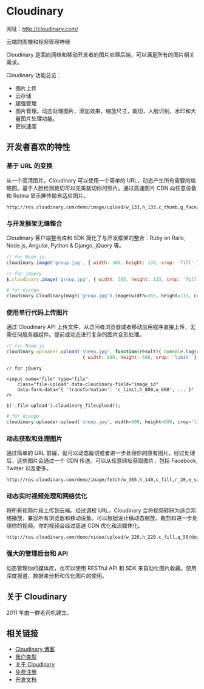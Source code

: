 # Cloudinary

网址：http://cloudinary.com/

云端的图像和视频管理神器

Cloudinary 是面向网络和移动开发者的图片处理后端，可以满足所有的图片相关需求。

Cloudinary 功能总览：

* 图片上传
* 云存储
* 超强管理
* 图片管理。动态处理图片，添加效果，缩放尺寸，裁切，人脸识别，水印和大量图片处理功能。
* 更快速度

## 开发者喜欢的特性

### 基于 URL 的变换

从一个高清图片，Cloudinary 可以使用一个简单的 URL，动态产生所有需要的缩略图。基于人脸检测裁切可以完美裁切你的照片。通过高速图片 CDN 向任意设备和 Retina 显示屏传输自适应图片。

```
http://res.cloudinary.com/demo/image/upload/w_133,h_133,c_thumb,g_face/bike.jpg
```

### 与开发框架无缝整合

Cloudinary 客户端整合库和 SDK 简化了与开发框架的整合：Ruby on Rails, Node.js, Angular, Python & Django, jQuery 等。

```javascript
// for Node.js
cloudinary.image('group.jpg', { width: 365, height: 133, crop: 'fill' });
```

```javascript
// for jQuery
$.cloudinary.image('group.jpg', { width: 365, height: 133, crop: 'fill' });
```

```python
# for django
cloudinary.CloudinaryImage('group.jpg').image(width=365, height=133, crop='fill')
```

### 使用单行代码上传图片

通过 Cloudinary API 上传文件，从访问者浏览器或者移动应用程序直接上传，无需任何服务器组件。提前或动态进行复杂的图片变形处理。

```javascript
// for Node.js
cloudinary.uploader.upload('sheep.jpg', function(result){ console.log(result) },
                            { width: 800, height: 600, crop: 'limit' });
```

```
// for jQuery

<input name="file" type="file"
    class="file-upload" data-cloudinary-field="image_id"
    data-form-data="{ 'transformation': 'c_limit,h_800,w_600', ... }" />

$('.file-upload').cloudinary_fileupload();
```

```python
# for django
cloudinary.uploader.upload('sheep.jpg', width=800, height=600, crop='limit')
```

### 动态获取和处理图片

通过简单的 URL 前缀，就可以动态裁切或者进一步处理你的原有图片。经过处理后，这些图片会通过一个 CDN 传送。可以从任意网址获取图片，包括 Facebook, Twitter 以及更多。

```
http://res.cloudinary.com/demo/image/fetch/w_365,h_140,c_fill,r_20,e_saturation:50,f_auto/http://upload.wikimedia.org/wikipedia/commons/8/81/Waves_lajolla.jpg
```

### 动态实时视频处理和网络优化

将所有视频片段上传到云端。经过调校 URL，Cloudinary 会将视频转码为适合网络播放，兼容所有浏览器和移动设备。可以根据设计稿动态缩放、裁剪和进一步处理你的视频。你的视频会经过高速 CDN 优化和流媒体化。

```
http://res.cloudinary.com/demo/video/upload/w_220,h_220,c_fill,q_50/dog.mp4
```

### 强大的管理后台和 API

动态管理你的媒体库，也可以使用 RESTful API 和 SDK 来自动化图片收藏。使用深度报道、数据来分析和优化图片的使用。

## 关于 Cloudinary

2011 年由一群老司机建立。

## 相关链接
* [Cloudinary 博客](http://cloudinary.com/blog)
* [账户类型](./upgrade-options.md)
* [关于 Cloudinary](http://cloudinary.com/about)
* [免费注册](https://cloudinary.com/users/register/free)
* [开发文档](./docs/README.md)